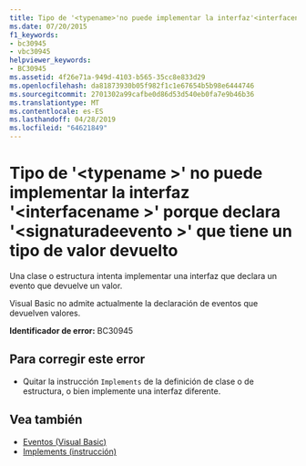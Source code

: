 ```yaml
---
title: Tipo de '<typename>'no puede implementar la interfaz'<interfacename>'porque declara'<eventsignature>' que tiene un tipo de valor devuelto
ms.date: 07/20/2015
f1_keywords:
- bc30945
- vbc30945
helpviewer_keywords:
- BC30945
ms.assetid: 4f26e71a-949d-4103-b565-35cc8e833d29
ms.openlocfilehash: da81873930b05f982f1c1e67654b5b98e6444746
ms.sourcegitcommit: 2701302a99cafbe0d86d53d540eb0fa7e9b46b36
ms.translationtype: MT
ms.contentlocale: es-ES
ms.lasthandoff: 04/28/2019
ms.locfileid: "64621849"
---
```

# <a name="type-typename-cannot-implement-interface-interfacename-because-it-declares-eventsignature-which-has-a-return-type"></a>Tipo de '\<typename >' no puede implementar la interfaz '\<interfacename >' porque declara '\<signaturadeevento >' que tiene un tipo de valor devuelto
Una clase o estructura intenta implementar una interfaz que declara un evento que devuelve un valor.  
  
 Visual Basic no admite actualmente la declaración de eventos que devuelven valores.  
  
 **Identificador de error:** BC30945  
  
## <a name="to-correct-this-error"></a>Para corregir este error  
  
- Quitar la instrucción `Implements` de la definición de clase o de estructura, o bien implemente una interfaz diferente.  
  
## <a name="see-also"></a>Vea también

- [Eventos (Visual Basic)](~/docs/visual-basic/programming-guide/language-features/events/index.md)
- [Implements (instrucción)](../../visual-basic/language-reference/statements/implements-statement.md)
